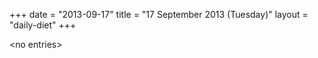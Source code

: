 +++
date = "2013-09-17"
title = "17 September 2013 (Tuesday)"
layout = "daily-diet"
+++

<p>&lt;no entries&gt;</p>